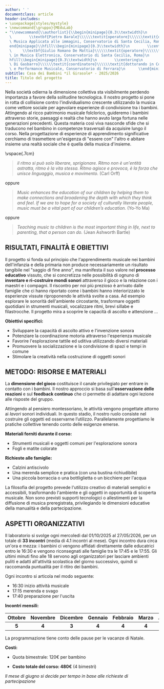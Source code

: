 ```yaml
---
author: ' '
documentclass: article
header-includes:
- \usepackage{styles/mystyle}
- \newcommand{\gruppo}{MEduLab}
- "\\newcommand{\\authorlist}{\\begin{minipage}{0.3\\textwidth}\n        \\centering\n\
  \        \\textbf{Pietro Barale}\\\\\\textit{operatore}\\\\\\textit{diplomato in\
  \ Musica Applicata alle immagini, Conservatorio di Santa Cecilia, Roma}\n      \\\
  end{minipage}\\hfill\\begin{minipage}{0.3\\textwidth}\n        \\centering\n   \
  \     \\textbf{Giulio Romano De Mattia}\\\\\\textit{operatore}\\\\\\textit{ diplomato\
  \ in Musica Elettronica, Conservatorio di Santa Cecilia, Roma}\n      \\end{minipage}\\\
  hfill\\begin{minipage}{0.3\\textwidth}\n        \\centering\n        \\textbf{Marco\
  \ Di Gasbarro}\\\\\\textit{coordinatore}\\\\\\textit{dottorando in Composizione\
  \ e Performance Musicale, Conservatorio di Ferrara}\n      \\end{minipage}}"
subtitle: Casa dei Bambini *il Girasole* - 2025/2026
title: Titolo del progetto
---
```


Nella società odierna la dimensione collettiva sta visibilmente perdendo importanza a favore della solitudine tecnologica.
Il nostro progetto si pone in rotta di collisione contro l'individualismo crescente utilizzando la musica come vettore sociale per agevolare esperienze di condivisione tra i bambini. Attingendo al ricco patrimonio musicale folclorico, guideremo i bambini attraverso storie, paesaggi e realtà che hanno avuto larga fortuna nelle generazioni precedenti.
Questa materia così viva nasconde sfide che si traducono nel bambino in competenze trasversali da acquisire lungo il corso. 
Nella progettazione di esperienze di apprendimento significative cerchiamo di trasmettere un'esigenza di "essere con" l'altro e abitare insieme una realtà sociale che è quella della musica d'insieme.

\vspace{.7cm}

>*il ritmo si può solo liberare, sprigionare. Ritmo non è un'entità astratta, ritmo è la vita stessa. Ritmo agisce e provoca, è la forza che unisce linguaggio, musica e movimento.* (Carl Orff)

oppure

>*Music enhances the education of our children by helping them to make connections and broadening the depth with which they think and feel. If we are to hope for a society of culturally literate people, music must be a vital part of our children’s education.* (Yo-Yo Ma)

oppure

>*Teaching music to children is the most important thing in life, next to parenting, that a person can do.* (Jean Ashworth Bartle)

<!-- **Maestri:** 

- **Pietro Barale** - diplomato in Musica Applicata alle immagini, Conservatorio di Santa Cecilia, Roma

- **Giulio Romano De Mattia** -  diplomato in Musica Elettronica, Conservatorio di Santa Cecilia, Roma

- **Marco Di Gasbarro** - dottorando in Composizione e Performance Musicale, Conservatorio di Ferrara


-->


## RISULTATI, FINALITÀ E OBIETTIVI

Il progetto si fonda sul principio che l'apprendimento musicale nei bambini dell'infanzia e della primaria non produce necessariamente un risultato tangibile nel "saggio di fine anno", ma manifesta il suo valore nel **processo educativo** vissuto, che si concretizza nelle possibilità di ognuno di **inventare e ri-costruire mondi sonori** attraverso il gioco e la relazione con i maestri e i compagni.
Il riscontro per noi più prezioso è arrivato dalle famiglie che ci hanno riportato come i bambini hanno interiorizzato le esperienze vissute riproponendo le attività svolte a casa. Ad esempio esplorare le sonorità dell'ambiente circostante, trasformare oggetti quotidiani in strumenti musicali, vocalizzare ritmi, brevi sillabe e filastrocche.
Il progetto mira a scoprire le capacità di ascolto e attenzione ...

**Obiettivi specifici:**
  - Sviluppare la capacità di ascolto attivo e l'invenzione sonora  
  - Potenziare la coordinazione motoria attraverso l'esperienza musicale  
  - Favorire l'esplorazione tattile ed uditiva utilizzando diversi materiali  
  - Promuovere la socializzazione e la condivisione di spazi e tempi in comune  
  - Stimolare la creatività nella costruzione di oggetti sonori  


## METODO: RISORSE E MATERIALI

La **dimensione del gioco** costituisce il canale privilegiato per entrare in contatto con i bambini. Il nostro approccio si basa sull'**osservazione delle reazioni** e sul **feedback continuo** che ci permette di adattare ogni lezione alle risposte del gruppo.

Attingendo al pensiero montessoriano, le attività vengono progettate attorno ai *lavori* sonori individuali. In questo stadio, il nostro ruolo consiste nel costruire gli oggetti ed osservarne l’utilizzo.
Parallelamente progettiamo le pratiche collettive tenendo conto delle esigenze emerse.

**Materiali forniti durante il corso:**  
- Strumenti musicali e oggetti comuni per l'esplorazione sonora  
- Fogli e matite colorate  

**Richieste alle famiglie:**  
- Calzini antiscivolo  
- Una merenda semplice e pratica (con una bustina richiudibile)  
- Una piccola borraccia o una bottliglietta o un bicchiere per l'acqua  

La filosofia del progetto prevede l'utilizzo creativo di materiali semplici e accessibili, trasformando l'ambiente e gli oggetti in opportunità di scoperta musicale. Non sono previsti supporti tecnologici o allestimenti per la diffusione di musica preregistrata, privilegiando le dimensioni educative della manualità e della partecipazione.





## ASPETTI ORGANIZZATIVI

Il laboratorio si svolge ogni mercoledì dal 01/10/2025 al 27/05/2026, per un totale di **33 incontri** (media di 4.1 incontri al mese).
Ogni incontro dura circa un'ora e mezza: i bambini ci vengono affidati direttamente dalle educatrici entro le 16:30 e vengono riconsegnati alle famiglie tra le 17:45 e le 17:55. Gli ultimi minuti fino alle 18 servono agli organizzatori per lasciare ambienti puliti e adatti all'attività scolastica del giorno successivo, quindi si raccomanda puntualità per il ritiro dei bambini.

Ogni incontro si articola nel modo seguente:  
- 16:30 inizio attività musicale   
- 17:15 merenda e svago   
- 17:40 preparazione per l'uscita   

**Incontri mensili:**

| Ottobre | Novembre | Dicembre | Gennaio | Febbraio | Marzo | Aprile | Maggio |
| :---: | :---: | :---: | :---: | :---: | :---: | :---: | :---: |
| **5** | **4** | **3** | **4** | **4** | **4** | **5** | **4** |

La programmazione tiene conto delle pause per le vacanze di Natale.

**Costi:**

- Quota bimestrale: 120€ per bambino    
<!-- - Pagamento: all'inizio di ogni bimestre   -->
- **Costo totale del corso: 480€** (4 bimestri)    

<!---
**Calendario pagamenti:**
| Periodo | Importo | Scadenza |
| :--- | ---: | :---: |
| Ottobre-novembre | 120€ | inizio ottobre |
| Dicembre-gennaio | 120€ | inizio dicembre |
| Febbraio-marzo | 120€ | inizio febbraio |
| Aprile-maggio | 120€ | inizio aprile |

-->
*Il mese di giugno si decide per tempo in base alle richieste di partecipazione*




